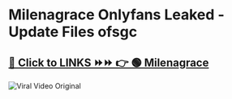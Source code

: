 
 # Milenagrace Onlyfans Leaked - Update Files ofsgc

## <h2><a href="https://clipsfans.com/Milenagrace&ref=git">🔗 Click to LINKS ⏩⏩ 👉 🟢 Milenagrace </a></h2>

<a href="https://clipsfans.com/Milenagrace&ref=git" rel="nofollow" data-target="animated-image.originalLink"><img src="https://i.ibb.co.com/xMMVF88/686577567.gif" alt="Viral Video Original" style="max-width: 100%; display: inline-block;" data-target="animated-image.originalImage"></a>

